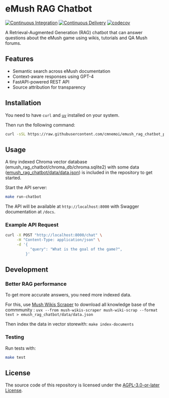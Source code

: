 # eMush RAG Chatbot

[![Continuous Integration](https://github.com/cmnemoi/emush_rag_chatbot_poc/actions/workflows/continuous_integration.yaml/badge.svg)](https://github.com/cmnemoi/emush_rag_chatbot_poc/actions/workflows/continuous_integration.yaml)
[![Continuous Delivery](https://github.com/cmnemoi/emush_rag_chatbot_poc/actions/workflows/create_github_release.yaml/badge.svg)](https://github.com/cmnemoi/emush_rag_chatbot_poc/actions/workflows/create_github_release.yaml)
[![codecov](https://codecov.io/gh/cmnemoi/emush_rag_chatbot_poc/graph/badge.svg?token=FLAARH38AG)](https://codecov.io/gh/cmnemoi/emush_rag_chatbot_poc)

A Retrieval-Augmented Generation (RAG) chatbot that can answer questions about the eMush game using wikis, tutorials and QA Mush forums.

## Features

- Semantic search across eMush documentation
- Context-aware responses using GPT-4
- FastAPI-powered REST API
- Source attribution for transparency

## Installation

You need to have `curl` and [`uv`](https://docs.astral.sh/uv/getting-started/installation/) installed on your system.

Then run the following command:
```bash
curl -sSL https://raw.githubusercontent.com/cmnemoi/emush_rag_chatbot_poc/main/clone-and-install | bash
```

## Usage

A tiny indexed Chroma vector database (emush_rag_chatbot/chroma_db/chroma.sqlite2) with some data ([emush_rag_chatbot/data/data.json](emush_rag_chatbot/data/data.json)) is included in the repository to get started.

Start the API server:
```bash
make run-chatbot
```

The API will be available at `http://localhost:8000` with Swagger documentation at `/docs`.

### Example API Request

```bash
curl -X POST "http://localhost:8000/chat" \
     -H "Content-Type: application/json" \
     -d '{
           "query": "What is the goal of the game?",
         }'
```

## Development

### Better RAG performance

To get more accurate answers, you need more indexed data.

For this, use [Mush Wikis Scraper](https://github.com/cmnemoi/mush_wikis_scraper) to download all knowledge base of the commmunity : `uvx --from mush-wikis-scraper mush-wiki-scrap --format text > emush_rag_chatbot/data/data.json`

Then index the data in vector storewith: `make index-documents`

### Testing

Run tests with:
```bash
make test
```

## License

The source code of this repository is licensed under the [AGPL-3.0-or-later License](LICENSE).
